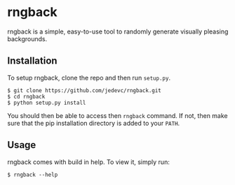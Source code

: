 # rngback

rngback is a simple, easy-to-use tool to randomly generate visually pleasing backgrounds.

## Installation

To setup rngback, clone the repo and then run ```setup.py```.

	$ git clone https://github.com/jedevc/rngback.git
	$ cd rngback
	$ python setup.py install

You should then be able to access then ```rngback``` command. If not, then make sure that the pip installation directory is added to your ```PATH```.

## Usage

rngback comes with build in help. To view it, simply run:

	$ rngback --help

